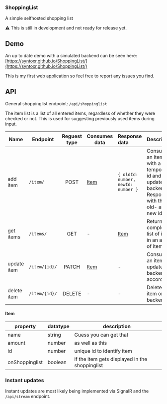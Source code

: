 ### ShoppingList

A simple selfhosted shopping list

:warning: This is still in development and not ready for release yet.

## Demo

An up to date demo with a simulated backend can be seen here: [https://syntoxr.github.io/ShoppingList/](https://syntoxr.github.io/ShoppingList/)

This is my first web application so feel free to report any issues you find.

## API

General shoppinglist endpoint: `/api/shoppinglist`

The item list is a list of all entered items, regardless of whether they were checked or not. This is used for suggesting previously used items during input.

| **Name**    | **Endpoint**  | **Reguest type** | **Consumes data** | **Response data**                  | **Description**                                                                             |
| ----------- | ------------- | :--------------: | ----------------- | :--------------------------------- | ------------------------------------------------------------------------------------------- |
| add item    | `/item/`      |       POST       | [Item](#item)     | `{ oldId: number, newId: number }` | Consumes an item with a temporary id and updates backend. Responds with the old- and new id |
| get items   | `/items/`     |       GET        | -                 | [Item](#item)                      | Returns complete list of items in an array of items                                         |
| update item | `/item/{id}/` |      PATCH       | [Item](#item)     | -                                  | Consumes an item and updates backend accordingly                                            |
| delete item | `/item/{id}/` |      DELETE      | -                 | -                                  | Deletes item on backend                                                                     |

#### Item

| property       | datatype | description                                    |
| -------------- | -------- | ---------------------------------------------- |
| name           | string   | Guess you can get that                         |
| amount         | number   | as well as this                                |
| id             | number   | unique id to identify item                     |
| onShoppinglist | boolean  | if the item gets displayed in the shoppinglist |

### Instant updates

Instant updates are most likely being implemented via SignalR and the `/api/stream` endpoint.
